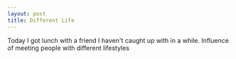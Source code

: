 ```yaml
---
layout: post
title: Different Life
---
```


Today I got lunch with a friend I haven't caught up with in a while. Influence of meeting people with different lifestyles
